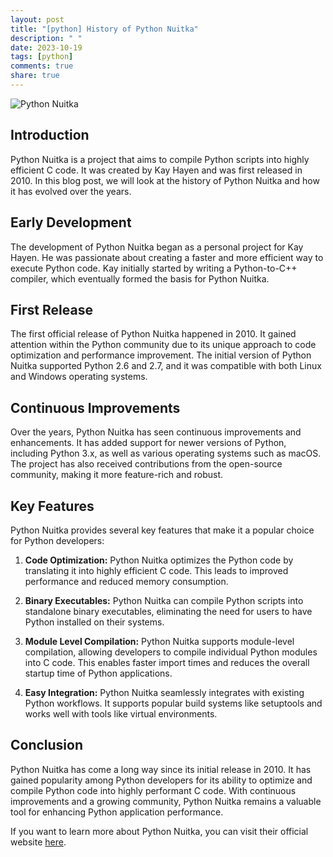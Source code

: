 ```yaml
---
layout: post
title: "[python] History of Python Nuitka"
description: " "
date: 2023-10-19
tags: [python]
comments: true
share: true
---
```


![Python Nuitka](https://nuitka.net/_static/ef4f439319e4ddfaee428a96f4f7abf5/nuitka-logo.png)

## Introduction

Python Nuitka is a project that aims to compile Python scripts into highly efficient C code. It was created by Kay Hayen and was first released in 2010. In this blog post, we will look at the history of Python Nuitka and how it has evolved over the years.

## Early Development

The development of Python Nuitka began as a personal project for Kay Hayen. He was passionate about creating a faster and more efficient way to execute Python code. Kay initially started by writing a Python-to-C++ compiler, which eventually formed the basis for Python Nuitka.

## First Release

The first official release of Python Nuitka happened in 2010. It gained attention within the Python community due to its unique approach to code optimization and performance improvement. The initial version of Python Nuitka supported Python 2.6 and 2.7, and it was compatible with both Linux and Windows operating systems.

## Continuous Improvements

Over the years, Python Nuitka has seen continuous improvements and enhancements. It has added support for newer versions of Python, including Python 3.x, as well as various operating systems such as macOS. The project has also received contributions from the open-source community, making it more feature-rich and robust.

## Key Features

Python Nuitka provides several key features that make it a popular choice for Python developers:

1. **Code Optimization:** Python Nuitka optimizes the Python code by translating it into highly efficient C code. This leads to improved performance and reduced memory consumption.

2. **Binary Executables:** Python Nuitka can compile Python scripts into standalone binary executables, eliminating the need for users to have Python installed on their systems.

3. **Module Level Compilation:** Python Nuitka supports module-level compilation, allowing developers to compile individual Python modules into C code. This enables faster import times and reduces the overall startup time of Python applications.

4. **Easy Integration:** Python Nuitka seamlessly integrates with existing Python workflows. It supports popular build systems like setuptools and works well with tools like virtual environments.

## Conclusion

Python Nuitka has come a long way since its initial release in 2010. It has gained popularity among Python developers for its ability to optimize and compile Python code into highly performant C code. With continuous improvements and a growing community, Python Nuitka remains a valuable tool for enhancing Python application performance.

If you want to learn more about Python Nuitka, you can visit their official website [here](https://nuitka.net/).